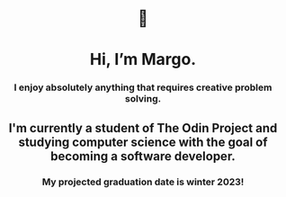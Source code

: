 <h1 align="center">👋</h1>
<h1 align="center">Hi, I’m Margo.</h1>
<h3 align="center">I enjoy absolutely anything that requires creative problem solving.</h3>
<h2 align="center">I'm currently a student of The Odin Project and studying computer science with the goal of becoming a software developer.</h2>
<h3 align="center">My projected graduation date is winter 2023!</h3>
<!---
margoriordan/margoriordan is a ✨ special ✨ repository because its `README.md` (this file) appears on your GitHub profile.
You can click the Preview link to take a look at your changes.
--->

